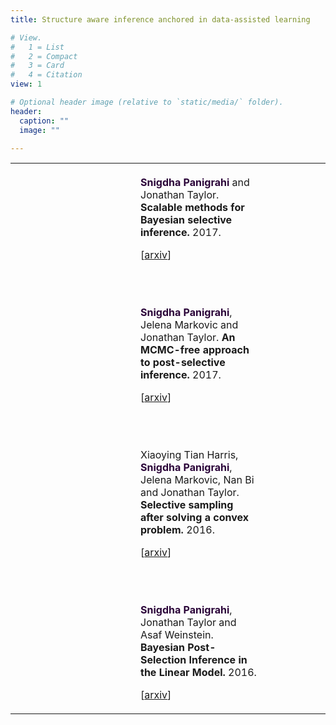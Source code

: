```yaml
---
title: Structure aware inference anchored in data-assisted learning

# View.
#   1 = List
#   2 = Compact
#   3 = Card
#   4 = Citation
view: 1

# Optional header image (relative to `static/media/` folder).
header:
  caption: ""
  image: ""

---
```




<table border="0", width="800px"> <tbody> <tr> <td style="padding-top: 0px">
<br>

<div style="margin-left: 200px; margin-right: 100px; text-align:left; font-size: 12pt;">
 <b><font color=#2B0539>Snigdha Panigrahi</font></b> and Jonathan Taylor.
    <b>Scalable methods for Bayesian selective inference.</b> 2017. 


[<a href="https://arxiv.org/abs/1703.06176">arxiv</a>]

<br> <br>

 <b><font color=#2B0539>Snigdha Panigrahi</font></b>, Jelena Markovic and Jonathan Taylor.
<b> An MCMC-free approach to post-selective inference.</b> 2017.

[<a href="https://arxiv.org/abs/1703.06154">arxiv</a>]

<br><br>

 Xiaoying Tian Harris, <b><font color=#2B0539>Snigdha Panigrahi</font></b>, Jelena Markovic, Nan Bi and Jonathan Taylor.
    <b>Selective sampling after solving a convex problem.</b> 2016.

 [<a href="https://arxiv.org/abs/1609.05609">arxiv</a>]

<br><br>

<b><font color=#2B0539>Snigdha Panigrahi</font></b>, Jonathan Taylor and Asaf Weinstein.
    <b>Bayesian Post-Selection Inference in the Linear Model.</b> 2016. 

 [<a href="https://arxiv.org/abs/1605.08824">arxiv</a>]    

</td> </tr> </tbody> </table> 

